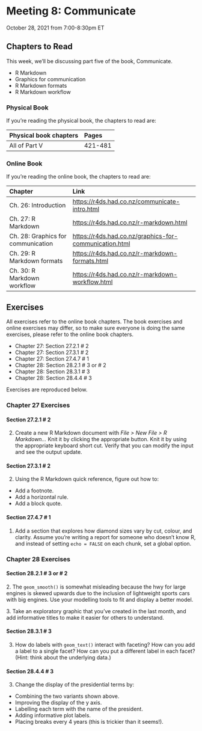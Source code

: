 Meeting 8: Communicate
================
October 28, 2021 from 7:00-8:30pm ET

## Chapters to Read

This week, we’ll be discussing part five of the book, Communicate.

-   R Markdown
-   Graphics for communication
-   R Markdown formats
-   R Markdown workflow

### Physical Book

If you’re reading the physical book, the chapters to read are:

| Physical book chapters | Pages   |
|:-----------------------|:--------|
| All of Part V          | 421-481 |

### Online Book

If you’re reading the online book, the chapters to read are:

| Chapter                            | Link                                                     |
|:-----------------------------------|:---------------------------------------------------------|
| Ch. 26: Introduction               | <https://r4ds.had.co.nz/communicate-intro.html>          |
| Ch. 27: R Markdown                 | <https://r4ds.had.co.nz/r-markdown.html>                 |
| Ch. 28: Graphics for communication | <https://r4ds.had.co.nz/graphics-for-communication.html> |
| Ch. 29: R Markdown formats         | <https://r4ds.had.co.nz/r-markdown-formats.html>         |
| Ch. 30: R Markdown workflow        | <https://r4ds.had.co.nz/r-markdown-workflow.html>        |

## Exercises

All exercises refer to the online book chapters. The book exercises and
online exercises may differ, so to make sure everyone is doing the same
exercises, please refer to the online book chapters.

-   Chapter 27: Section 27.2.1 \# 2
-   Chapter 27: Section 27.3.1 \# 2
-   Chapter 27: Section 27.4.7 \# 1
-   Chapter 28: Section 28.2.1 \# 3 or \# 2
-   Chapter 28: Section 28.3.1 \# 3
-   Chapter 28: Section 28.4.4 \# 3

Exercises are reproduced below.

### Chapter 27 Exercises

#### Section 27.2.1 \# 2

2.  Create a new R Markdown document with *File &gt; New File &gt; R
    Markdown…* Knit it by clicking the appropriate button. Knit it by
    using the appropriate keyboard short cut. Verify that you can modify
    the input and see the output update.

#### Section 27.3.1 \# 2

2.  Using the R Markdown quick reference, figure out how to:

-   Add a footnote.
-   Add a horizontal rule.
-   Add a block quote.

#### Section 27.4.7 \# 1

1.  Add a section that explores how diamond sizes vary by cut, colour,
    and clarity. Assume you’re writing a report for someone who doesn’t
    know R, and instead of setting `echo = FALSE` on each chunk, set a
    global option.

### Chapter 28 Exercises

#### Section 28.2.1 \# 3 or \# 2

2\. The `geom_smooth()` is somewhat misleading because the hwy for large
engines is skewed upwards due to the inclusion of lightweight sports
cars with big engines. Use your modelling tools to fit and display a
better model.

3\. Take an exploratory graphic that you’ve created in the last month,
and add informative titles to make it easier for others to understand.

#### Section 28.3.1 \# 3

3.  How do labels with `geom_text()` interact with faceting? How can you
    add a label to a single facet? How can you put a different label in
    each facet? (Hint: think about the underlying data.)

#### Section 28.4.4 \# 3

3.  Change the display of the presidential terms by:

-   Combining the two variants shown above.
-   Improving the display of the y axis.
-   Labelling each term with the name of the president.
-   Adding informative plot labels.
-   Placing breaks every 4 years (this is trickier than it seems!).
